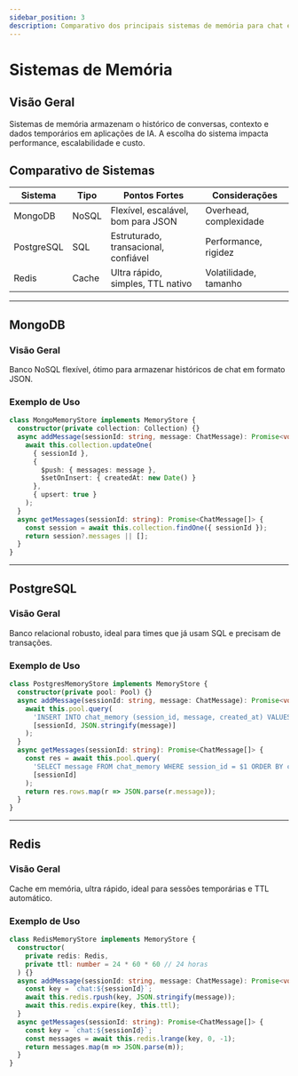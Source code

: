 ```yaml
---
sidebar_position: 3
description: Comparativo dos principais sistemas de memória para chat e IA generativa.
---
```


# Sistemas de Memória

## Visão Geral
Sistemas de memória armazenam o histórico de conversas, contexto e dados temporários em aplicações de IA. A escolha do sistema impacta performance, escalabilidade e custo.

## Comparativo de Sistemas

| Sistema     | Tipo   | Pontos Fortes                        | Considerações           |
|-------------|--------|--------------------------------------|------------------------|
| MongoDB     | NoSQL  | Flexível, escalável, bom para JSON   | Overhead, complexidade |
| PostgreSQL  | SQL    | Estruturado, transacional, confiável | Performance, rigidez   |
| Redis       | Cache  | Ultra rápido, simples, TTL nativo    | Volatilidade, tamanho  |

---

## MongoDB

### Visão Geral
Banco NoSQL flexível, ótimo para armazenar históricos de chat em formato JSON.

### Exemplo de Uso
```typescript
class MongoMemoryStore implements MemoryStore {
  constructor(private collection: Collection) {}
  async addMessage(sessionId: string, message: ChatMessage): Promise<void> {
    await this.collection.updateOne(
      { sessionId },
      { 
        $push: { messages: message },
        $setOnInsert: { createdAt: new Date() }
      },
      { upsert: true }
    );
  }
  async getMessages(sessionId: string): Promise<ChatMessage[]> {
    const session = await this.collection.findOne({ sessionId });
    return session?.messages || [];
  }
}
```

---

## PostgreSQL

### Visão Geral
Banco relacional robusto, ideal para times que já usam SQL e precisam de transações.

### Exemplo de Uso
```typescript
class PostgresMemoryStore implements MemoryStore {
  constructor(private pool: Pool) {}
  async addMessage(sessionId: string, message: ChatMessage): Promise<void> {
    await this.pool.query(
      'INSERT INTO chat_memory (session_id, message, created_at) VALUES ($1, $2, NOW())',
      [sessionId, JSON.stringify(message)]
    );
  }
  async getMessages(sessionId: string): Promise<ChatMessage[]> {
    const res = await this.pool.query(
      'SELECT message FROM chat_memory WHERE session_id = $1 ORDER BY created_at ASC',
      [sessionId]
    );
    return res.rows.map(r => JSON.parse(r.message));
  }
}
```

---

## Redis

### Visão Geral
Cache em memória, ultra rápido, ideal para sessões temporárias e TTL automático.

### Exemplo de Uso
```typescript
class RedisMemoryStore implements MemoryStore {
  constructor(
    private redis: Redis,
    private ttl: number = 24 * 60 * 60 // 24 horas
  ) {}
  async addMessage(sessionId: string, message: ChatMessage): Promise<void> {
    const key = `chat:${sessionId}`;
    await this.redis.rpush(key, JSON.stringify(message));
    await this.redis.expire(key, this.ttl);
  }
  async getMessages(sessionId: string): Promise<ChatMessage[]> {
    const key = `chat:${sessionId}`;
    const messages = await this.redis.lrange(key, 0, -1);
    return messages.map(m => JSON.parse(m));
  }
}
``` 